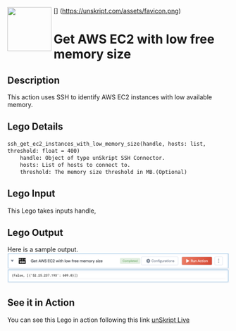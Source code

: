 [<img align="left" src="https://unskript.com/assets/favicon.png" width="100" height="100" style="padding-right: 5px">]
(https://unskript.com/assets/favicon.png)
<h1>Get AWS EC2 with low free memory size</h1>

## Description
This action uses SSH to identify AWS EC2 instances with low available memory.

## Lego Details
	ssh_get_ec2_instances_with_low_memory_size(handle, hosts: list, threshold: float = 400)
		handle: Object of type unSkript SSH Connector.
		hosts: List of hosts to connect to.
		threshold: The memory size threshold in MB.(Optional)

## Lego Input
This Lego takes inputs handle,

## Lego Output
Here is a sample output.
<img src="./1.png">

## See it in Action

You can see this Lego in action following this link [unSkript Live](https://us.app.unskript.io)